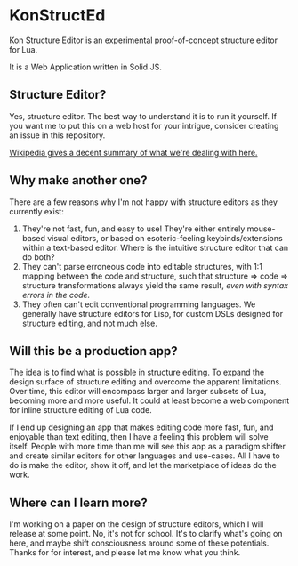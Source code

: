 # KonStructEd

Kon Structure Editor is an experimental proof-of-concept structure editor for Lua.

It is a Web Application written in Solid.JS.

## Structure Editor?

Yes, structure editor. The best way to understand it is to run it yourself. If you want me to put this on a web host for your intrigue, consider creating an issue in this repository.

[Wikipedia gives a decent summary of what we're dealing with here. ](https://en.wikipedia.org/wiki/Structure_editor)

## Why make another one?

There are a few reasons why I'm not happy with structure editors as they currently exist:

1. They're not fast, fun, and easy to use! They're either entirely mouse-based visual editors, or based on esoteric-feeling keybinds/extensions within a text-based editor. Where is the intuitive structure editor that can do both?
2. They can't parse erroneous code into editable structures, with 1:1 mapping between the code and structure, such that structure => code => structure transformations always yield the same result, _even with syntax errors in the code._
3. They often can't edit conventional programming languages. We generally have structure editors for Lisp, for custom DSLs designed for structure editing, and not much else.

## Will this be a production app?

The idea is to find what is possible in structure editing. To expand the design surface of structure editing and overcome the apparent limitations. Over time, this editor will encompass larger and larger subsets of Lua, becoming more and more useful. It could at least become a web component for inline structure editing of Lua code.

If I end up designing an app that makes editing code more fast, fun, and enjoyable than text editing, then I have a feeling this problem will solve itself. People with more time than me will see this app as a paradigm shifter and create similar editors for other languages and use-cases. All I have to do is make the editor, show it off, and let the marketplace of ideas do the work.

## Where can I learn more?

I'm working on a paper on the design of structure editors, which I will release at some point. No, it's not for school. It's to clarify what's going on here, and maybe shift consciousness around some of these potentials. Thanks for for interest, and please let me know what you think.
